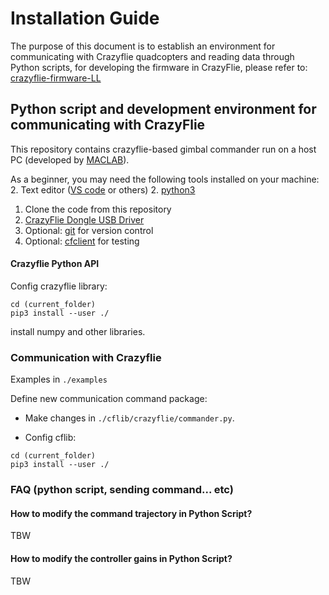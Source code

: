 # Installation Guide

The purpose of this document is to establish an environment for communicating with Crazyflie quadcopters and reading data through Python scripts, for developing the firmware in CrazyFlie, please refer to: [crazyflie-firmware-LL](https://github.com/SFWen2/crazyflie-firmware-LL)

## Python script and development environment for communicating with CrazyFlie

This repository contains crazyflie-based gimbal commander run on a host PC (developed by [MACLAB](http://www.maclab.seas.ucla.edu/)). 

As a beginner, you may need the following tools installed on your machine:
2. Text editor ([VS code](https://code.visualstudio.com/) or others)
2. [python3](https://www.python.org/downloads/)
1. Clone the code from this repository
3. [CrazyFlie Dongle USB Driver](https://www.bitcraze.io/documentation/repository/crazyradio-firmware/master/building/usbwindows/)
4. Optional: [git](https://github.com/git-guides/install-git) for version control
5. Optional: [cfclient](https://www.bitcraze.io/documentation/repository/crazyflie-clients-python/master/) for testing

#### Crazyflie Python API

Config crazyflie library:
```
cd (current_folder)
pip3 install --user ./
```

install numpy and other libraries.


### Communication with Crazyflie

Examples in `./examples`

Define new communication command package: 

* Make changes in `./cflib/crazyflie/commander.py`.

* Config cflib:
```
cd (current_folder)
pip3 install --user ./
```

### FAQ (python script, sending command... etc)

#### How to modify the command trajectory in Python Script?
TBW

#### How to modify the controller gains in Python Script?
TBW








